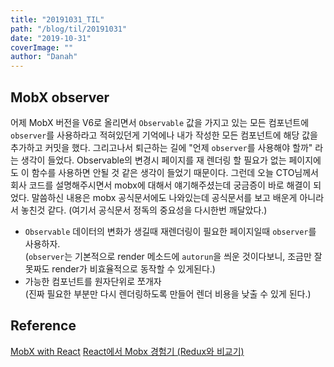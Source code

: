 ```yaml
---
title: "20191031_TIL"
path: "/blog/til/20191031"
date: "2019-10-31"
coverImage: ""
author: "Danah"
---
```


## MobX observer
어제 MobX 버전을 V6로 올리면서 `Observable` 값을 가지고 있는 모든 컴포넌트에 `observer`를 사용하라고 적혀있던게 기억에나 내가 작성한 모든 컴포넌트에 해당 값을 추가하고 커밋을 했다.
그리고나서 퇴근하는 길에 "언제 `observer`를 사용해야 할까" 라는 생각이 들었다. Observable의 변경시 페이지를 재 렌더링 할 필요가 없는 페이지에도 이 함수를 사용하면 안될 것 같은 생각이 들었기 때문이다.
그런데 오늘 CTO님께서 회사 코드를 설명해주시면서 mobx에 대해서 얘기해주셨는데 궁금증이 바로 해결이 되었다.
말씀하신 내용은 mobx 공식문서에도 나와있는데 공식문서를 보고 배운게 아니라서 놓친것 같다. (여기서 공식문서 정독의 중요성을 다시한번 깨달았다.)

- `Observable` 데이터의 변화가 생길때 재렌더링이 필요한 페이지일때 `observer`를 사용하자.  
(`observer`는 기본적으로 render 메소드에 `autorun`을 씌운 것이다보니, 조금만 잘못짜도 render가 비효율적으로 동작할 수 있게된다.)
- 가능한 컴포넌트를 원자단위로 쪼개자  
    (진짜 필요한 부분만 다시 렌더링하도록 만들어 렌더 비용을 낮출 수 있게 된다.)

## Reference

[MobX with React](https://hyunseob.github.io/2017/10/18/mobx-with-react/)
[React에서 Mobx 경험기 (Redux와 비교기)](http://woowabros.github.io/experience/2019/01/02/kimcj-react-mobx.html)
